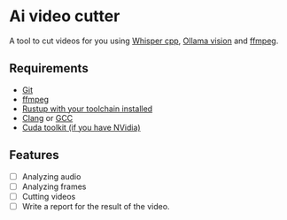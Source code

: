 # Ai video cutter

A tool to cut videos for you using [Whisper cpp](https://github.com/ggml-org/whisper.cpp), [Ollama vision](https://ollama.com/search?c=vision) and [ffmpeg](https://ffmpeg.org/).

## Requirements

- [Git](https://git-scm.com/)
- [ffmpeg](https://ffmpeg.org/)
- [Rustup with your toolchain installed](https://rustup.rs/)
- [Clang](https://clang.llvm.org/) or [GCC](https://gcc.gnu.org/)
- [Cuda toolkit (if you have NVidia)](https://developer.nvidia.com/cuda-toolkit)

## Features

- [ ] Analyzing audio
- [ ] Analyzing frames
- [ ] Cutting videos
- [ ] Write a report for the result of the video.